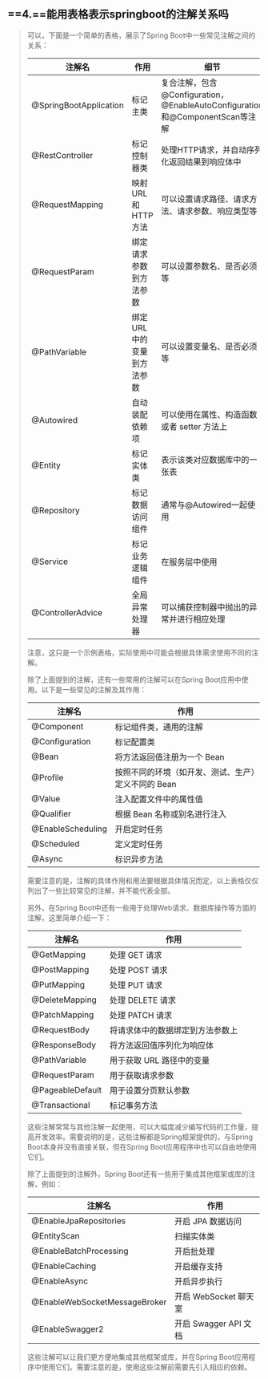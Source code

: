 ## ==4.==能用表格表示springboot的注解关系吗

> 可以，下面是一个简单的表格，展示了Spring Boot中一些常见注解之间的关系：
>
> | 注解名                 | 作用                        | 细节                                                         |
> | ---------------------- | --------------------------- | ------------------------------------------------------------ |
> | @SpringBootApplication | 标记主类                    | 复合注解，包含@Configuration，@EnableAutoConfiguration和@ComponentScan等注解 |
> | @RestController        | 标记控制器类                | 处理HTTP请求，并自动序列化返回结果到响应体中                 |
> | @RequestMapping        | 映射 URL 和 HTTP 方法       | 可以设置请求路径、请求方法、请求参数、响应类型等             |
> | @RequestParam          | 绑定请求参数到方法参数      | 可以设置参数名、是否必须等                                   |
> | @PathVariable          | 绑定 URL 中的变量到方法参数 | 可以设置变量名、是否必须等                                   |
> | @Autowired             | 自动装配依赖项              | 可以使用在属性、构造函数或者 setter 方法上                   |
> | @Entity                | 标记实体类                  | 表示该类对应数据库中的一张表                                 |
> | @Repository            | 标记数据访问组件            | 通常与@Autowired一起使用                                     |
> | @Service               | 标记业务逻辑组件            | 在服务层中使用                                               |
> | @ControllerAdvice      | 全局异常处理器              | 可以捕获控制器中抛出的异常并进行相应处理                     |
>
> 注意，这只是一个示例表格，实际使用中可能会根据具体需求使用不同的注解。
>
> 除了上面提到的注解，还有一些常用的注解可以在Spring Boot应用中使用。以下是一些常见的注解及其作用：
>
> | 注解名            | 作用                                                |
> | ----------------- | --------------------------------------------------- |
> | @Component        | 标记组件类，通用的注解                              |
> | @Configuration    | 标记配置类                                          |
> | @Bean             | 将方法返回值注册为一个 Bean                         |
> | @Profile          | 按照不同的环境（如开发、测试、生产）定义不同的 Bean |
> | @Value            | 注入配置文件中的属性值                              |
> | @Qualifier        | 根据 Bean 名称或别名进行注入                        |
> | @EnableScheduling | 开启定时任务                                        |
> | @Scheduled        | 定义定时任务                                        |
> | @Async            | 标识异步方法                                        |
>
> 需要注意的是，注解的具体作用和用法要根据具体情况而定，以上表格仅仅列出了一些比较常见的注解，并不能代表全部。
>
> 另外，在Spring Boot中还有一些用于处理Web请求、数据库操作等方面的注解，这里简单介绍一下：
>
> | 注解名           | 作用                             |
> | ---------------- | -------------------------------- |
> | @GetMapping      | 处理 GET 请求                    |
> | @PostMapping     | 处理 POST 请求                   |
> | @PutMapping      | 处理 PUT 请求                    |
> | @DeleteMapping   | 处理 DELETE 请求                 |
> | @PatchMapping    | 处理 PATCH 请求                  |
> | @RequestBody     | 将请求体中的数据绑定到方法参数上 |
> | @ResponseBody    | 将方法返回值序列化为响应体       |
> | @PathVariable    | 用于获取 URL 路径中的变量        |
> | @RequestParam    | 用于获取请求参数                 |
> | @PageableDefault | 用于设置分页默认参数             |
> | @Transactional   | 标记事务方法                     |
>
> 这些注解常常与其他注解一起使用，可以大幅度减少编写代码的工作量，提高开发效率。需要说明的是，这些注解都是Spring框架提供的，与Spring Boot本身并没有直接关联，但在Spring Boot应用程序中也可以自由地使用它们。
>
> 除了上面提到的注解外，Spring Boot还有一些用于集成其他框架或库的注解，例如：
>
> | 注解名                        | 作用                  |
> | ----------------------------- | --------------------- |
> | @EnableJpaRepositories        | 开启 JPA 数据访问     |
> | @EntityScan                   | 扫描实体类            |
> | @EnableBatchProcessing        | 开启批处理            |
> | @EnableCaching                | 开启缓存支持          |
> | @EnableAsync                  | 开启异步执行          |
> | @EnableWebSocketMessageBroker | 开启 WebSocket 聊天室 |
> | @EnableSwagger2               | 开启 Swagger API 文档 |
>
> 这些注解可以让我们更方便地集成其他框架或库，并在Spring Boot应用程序中使用它们。需要注意的是，使用这些注解前需要先引入相应的依赖。


